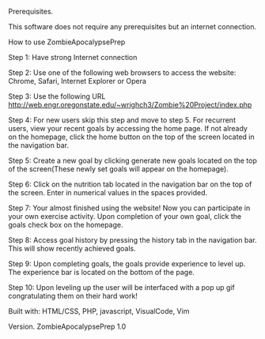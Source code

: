 Prerequisites.

This software does not require any prerequisites but an internet connection.

How to use ZombieApocalypsePrep 

Step 1: Have strong Internet connection

Step 2: Use one of the following web browsers to access the website: Chrome, Safari, Internet Explorer or Opera

Step 3: Use the following URL http://web.engr.oregonstate.edu/~wrighch3/Zombie%20Project/index.php

Step 4: For new users skip this step and move to step 5. For recurrent users, view your recent goals by accessing the home page. If not already on the homepage, click the home button on the top of the screen located in the navigation bar. 

Step 5: Create a new goal by clicking generate new goals located on the top of the screen(These newly set goals will appear on the homepage).

Step 6: Click on the nutrition tab located in the navigation bar on the top of the screen. Enter in numerical values in the spaces provided. 

Step 7: Your almost finished using the website! Now you can participate in your own exercise activity. Upon completion of your own goal, click the goals check box on the homepage. 

Step 8: Access goal history by pressing the history tab in the navigation bar. This will show recently achieved goals.

Step 9: Upon completing goals, the goals provide experience to level up. The experience bar is located on the bottom of the page. 

Step 10: Upon leveling up the user will be interfaced with a pop up gif congratulating them on their hard work!

Built with:
HTML/CSS, PHP, javascript, VisualCode, Vim

Version.
ZombieApocalypsePrep 1.0



